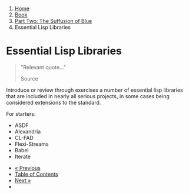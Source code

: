 <ol class="breadcrumb">
  <li><a href="/">Home</a></li>
  <li><a href="/book/">Book</a></li>
  <li><a href="/book/2-0-0-overview/">Part Two: The Suffusion of Blue</a></li>
  <li class="active">Essential Lisp Libraries</li>
</ol>

# Essential Lisp Libraries

> "Relevant quote..."
> <footer>Source</footer>

Introduce or review through exercises a number of essential lisp libraries that are included in nearly all serious projects, in some cases being considered extensions to the standard.

For starters:

* ASDF
* Alexandria
* CL-FAD
* Flexi-Streams
* Babel
* Iterate

<ul class="pager">
  <li class="previous"><a href="/book/">&laquo; Previous</a></li>
  <li><a href="/book/">Table of Contents</a></li>
  <li class="next"><a href="/book/">Next &raquo;</a><li>
</ul>

